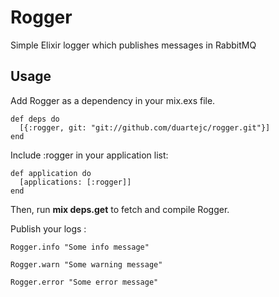Rogger
======

Simple Elixir logger which publishes messages in RabbitMQ

## Usage

Add Rogger as a dependency in your mix.exs file.

    def deps do
      [{:rogger, git: "git://github.com/duartejc/rogger.git"}]
    end
  
Include :rogger in your application list:

    def application do
      [applications: [:rogger]]
    end


Then, run **mix deps.get** to fetch and compile Rogger.

Publish your logs :

    Rogger.info "Some info message"
    
    Rogger.warn "Some warning message"
    
    Rogger.error "Some error message"



